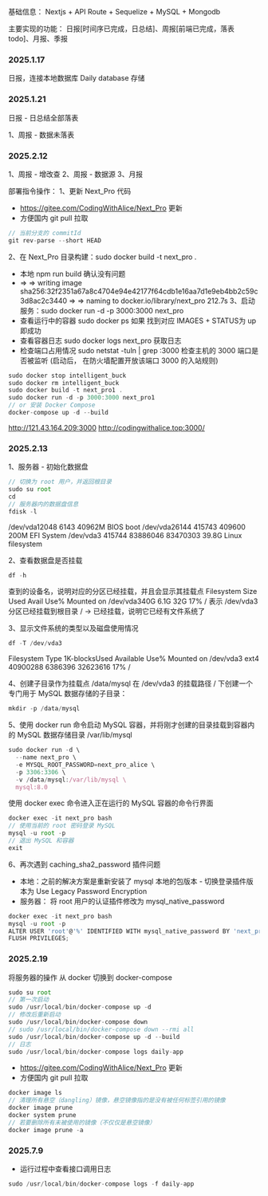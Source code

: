 基础信息：
 Nextjs + API Route + Sequelize + MySQL + Mongodb

主要实现的功能：
日报[时间序已完成，日总结]、周报[前端已完成，落表 todo]、月报、季报

### 2025.1.17

日报，连接本地数据库 Daily database 存储

### 2025.1.21

日报 - 日总结全部落表

1、周报 - 数据未落表

### 2025.2.12

1、周报 - 增改查
2、周报 - 数据源
3、月报

部署指令操作：
1、更新 Next_Pro 代码
- https://gitee.com/CodingWithAlice/Next_Pro 更新
- 方便国内 git pull 拉取
```js
// 当前分支的 commitId
git rev-parse --short HEAD 
```
2、在 Next_Pro 目录构建：sudo docker build -t next_pro .
- 本地 npm run build 确认没有问题
- => => writing image sha256:32f2351a67a8c4704e94e42177f64cdb1e16aa7d1e9eb4bb2c59c3d8ac2c3440
 => => naming to docker.io/library/next_pro 212.7s
3、启动服务：sudo docker run -d -p 3000:3000 next_pro
- 查看运行中的容器 sudo docker ps 如果 找到对应 IMAGES + STATUS为 up 即成功
- 查看容器日志 sudo docker logs next_pro 获取日志
- 检查端口占用情况 sudo netstat -tuln | grep :3000 检查主机的 3000 端口是否被监听
(启动后， 在防火墙配置开放该端口  3000  的入站规则)
```js
sudo docker stop intelligent_buck
sudo docker rm intelligent_buck
sudo docker build -t next_pro1 .
sudo docker run -d -p 3000:3000 next_pro1
// or 安装 Docker Compose
docker-compose up -d --build
```

http://121.43.164.209:3000
http://codingwithalice.top:3000/

### 2025.2.13

1、服务器 - 初始化数据盘
```js
// 切换为 root 用户，并返回根目录
sudo su root
cd
// 服务器内的数据盘信息
fdisk -l
```
/dev/vda12048 6143 40962M BIOS boot
/dev/vda26144   415743   409600  200M EFI System
/dev/vda3  415744 83886046 83470303 39.8G Linux filesystem

2、查看数据盘是否挂载
```js
df -h
```
查到的设备名，说明对应的分区已经挂载，并且会显示其挂载点
Filesystem  Size  Used Avail Use% Mounted on
/dev/vda340G  6.1G   32G  17% /
表示 /dev/vda3 分区已经挂载到根目录 / -> 已经挂载，说明它已经有文件系统了

3、显示文件系统的类型以及磁盘使用情况
```js
df -T /dev/vda3
```
Filesystem Type 1K-blocksUsed Available Use% Mounted on
/dev/vda3  ext4  40900288 6386396  32623616  17% /

4、创建子目录作为挂载点 /data/mysql
在 /dev/vda3 的挂载路径 / 下创建一个专门用于 MySQL 数据存储的子目录：
```js
mkdir -p /data/mysql
```

5、使用 docker run 命令启动 MySQL 容器，并将刚才创建的目录挂载到容器内的 MySQL 数据存储目录 /var/lib/mysql
```js
sudo docker run -d \
  --name next_pro \
  -e MYSQL_ROOT_PASSWORD=next_pro_alice \
  -p 3306:3306 \
  -v /data/mysql:/var/lib/mysql \
  mysql:8.0
```


使用 docker exec 命令进入正在运行的 MySQL 容器的命令行界面
```js
docker exec -it next_pro bash
// 使用当前的 root 密码登录 MySQL
mysql -u root -p
// 退出 MySQL 和容器
exit
```

6、再次遇到 caching_sha2_password 插件问题
- 本地：之前的解决方案是重新安装了 mysql 本地的包版本 - 切换登录插件版本为 Use Legacy Password Encryption
- 服务器： 将 root 用户的认证插件修改为 mysql_native_password
```js
docker exec -it next_pro bash
mysql -u root -p
ALTER USER 'root'@'%' IDENTIFIED WITH mysql_native_password BY 'next_pro_alice';
FLUSH PRIVILEGES;
```

### 2025.2.19
将服务器的操作 从 docker 切换到 docker-compose
```js
sudo su root
// 第一次启动
sudo /usr/local/bin/docker-compose up -d
// 修改后重新启动
sudo /usr/local/bin/docker-compose down
// sudo /usr/local/bin/docker-compose down --rmi all
sudo /usr/local/bin/docker-compose up -d --build
// 日志
sudo /usr/local/bin/docker-compose logs daily-app
```
- https://gitee.com/CodingWithAlice/Next_Pro 更新
- 方便国内 git pull 拉取 

<!-- 清理 docker镜像 -->
```js
docker image ls 
// 清理所有悬空（dangling）镜像，悬空镜像指的是没有被任何标签引用的镜像
docker image prune
docker system prune
// 若要删除所有未被使用的镜像（不仅仅是悬空镜像）
docker image prune -a
``` 

### 2025.7.9
- 运行过程中查看接口调用日志
```js
sudo /usr/local/bin/docker-compose logs -f daily-app
```
